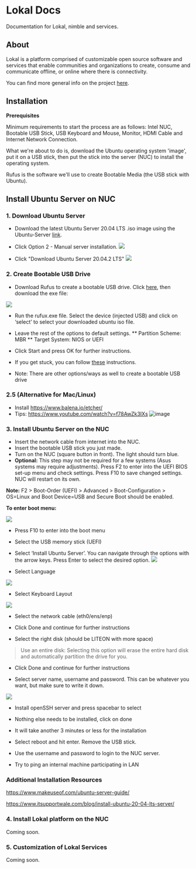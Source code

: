 
# Lokal Docs
Documentation for Lokal, nimble and services.



## About

Lokal is a platform comprised of customizable open source software and services that enable communities and organizations to create, consume and communicate offline, or online where there is connectivity.

You can find more general info on the project [here](https://github.com/Wakoma/lokal/).


## Installation

**Prerequisites**

Minimum requirements to start the process are as follows: Intel NUC, Bootable USB Stick, USB Keyboard and Mouse, Monitor, HDMI Cable  and Internet Network Connection.

What we're about to do is, download the Ubuntu operating system 'image', put it on a USB stick, then put the stick into the server (NUC) to install the operating system.

Rufus is the software we'll use to create Bootable Media (the USB stick with Ubuntu). 



## Install Ubuntu Server on NUC

### 1. Download Ubuntu Server
* Download the latest Ubuntu Server 20.04 LTS .iso image using the Ubuntu-Server [link](https://ubuntu.com/download/server). 
* Click Option 2 - Manual server installation.
![](https://i.imgur.com/KVn3rV1.png)

* Click "Download Ubuntu Server 20.04.2 LTS"
![](https://i.imgur.com/Kv0stXZ.png)



### 2. Create Bootable USB Drive


* Download Rufus to create a bootable USB drive. Click [here](http://rufus.ie/en/), then download the exe file:

![](https://i.imgur.com/BK7acFt.png)

* Run the rufux.exe file. Select the device (injected USB) and click on ‘select’ to select your downloaded ubuntu iso file.

* Leave the rest of the options to default settings.
**  Partition Scheme: MBR
** Target System: NIOS or UEFI

* Click Start and press OK for further instructions.

* If you get stuck, you can follow [these](https://ubuntu.com/tutorials/create-a-usb-stick-on-windows#1-overview) instructions.
* Note: There are other options/ways as well to create a bootable USB drive

### 2.5 (Alternative for Mac/Linux)

* Install https://www.balena.io/etcher/
* Tips: https://www.youtube.com/watch?v=f78AwZk3IXs
![image](https://user-images.githubusercontent.com/36915805/129319222-685581ea-9a27-4ee2-acb4-7d24076499d3.png)


### 3. Install Ubuntu Server on the NUC

* Insert the network cable from internet into the NUC.
* Insert the bootable USB stick you just made.
* Turn on the NUC (square button in front). The light should turn blue.
* **Optional:** This step may not be required for a few systems (Asus systems may require adjustments). Press F2 to enter into the UEFI BIOS set-up menu and check settings. Press F10 to save changed settings. NUC will restart on its own.

**Note:** F2 > Boot-Order (UEFI) > Advanced > Boot-Configuration > OS=Linux and Boot Device=USB and Secure Boot should be enabled.

**To enter boot menu:**

![](https://i.imgur.com/FgdVCKs.png)


* Press F10 to enter into the boot menu
* Select the USB memory stick (UEFI)
* Select ‘Install Ubuntu Server’. You can navigate through the options with the arrow keys. Press Enter to select the desired option. 
![](https://i.imgur.com/kOa4AwA.png)

* Select Language

![](https://i.imgur.com/gB2BIAL.png)


* Select Keyboard Layout

![](https://i.imgur.com/zPvstcc.png)


* Select the network cable (eth0/ens/enp)


* Click Done and continue for further instructions

* Select the right disk (should be LITEON with more space)

> Use an entire disk: Selecting this option will erase the entire hard disk and automatically partition the drive for you.

* Click Done and continue for further instructions


* Select server name, username and password.  This can be whatever you want, but make sure to write it down.

![](https://i.imgur.com/Cme8vsL.png)



* Install openSSH server and press spacebar to select 


* Nothing else needs to be installed, click on done


* It will take another 3 minutes or less for the installation


* Select reboot and hit enter. Remove the USB stick. 


* Use the username and password to login to the NUC server.


* Try to ping an internal machine participating in LAN



### Additional Installation Resources

https://www.makeuseof.com/ubuntu-server-guide/

https://www.itsupportwale.com/blog/install-ubuntu-20-04-lts-server/



### 4. Install Lokal platform on the NUC

Coming soon.


### 5. Customization of Lokal Services

Coming soon.
